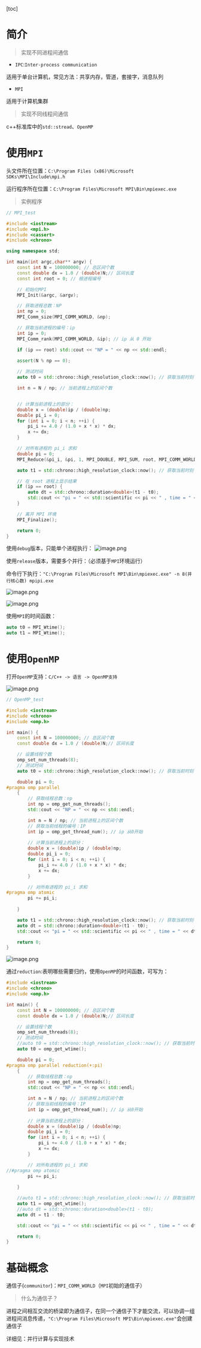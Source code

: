 [toc]

# 简介

> 实现不同进程间通信

- `IPC`:`Inter-process communication`

适用于单台计算机，常见方法：共享内存，管道，套接字，消息队列

- `MPI`

适用于计算机集群

> 实现不同线程间通信

c++标准库中的`std::stread`、`OpenMP`

# 使用`MPI`

头文件所在位置：`C:\Program Files (x86)\Microsoft SDKs\MPI\Include\mpi.h`

运行程序所在位置：`C:\Program Files\Microsoft MPI\Bin\mpiexec.exe`

> 实例程序

```cpp
// MPI_test

#include <iostream>
#include <mpi.h>
#include <cassert>
#include <chrono>

using namespace std;

int main(int argc,char** argv) {
	const int N = 100000000; // 总区间个数
	const double dx = 1.0 / (double)N;// 区间长度
	const int root = 0; // 根进程编号

	// 初始化MPI
	MPI_Init(&argc, &argv);

	// 获取进程总数：NP
	int np = 0;
	MPI_Comm_size(MPI_COMM_WORLD, &np);

	// 获取当前进程的编号：ip
	int ip = 0;
	MPI_Comm_rank(MPI_COMM_WORLD, &ip); // ip 从 0 开始

	if (ip == root) std::cout << "NP = " << np << std::endl;
	 
	assert(N % np == 0);

	// 测试时间
	auto t0 = std::chrono::high_resolution_clock::now(); // 获取当前时刻

	int n = N / np; // 当前进程上的区间个数


	// 计算当前进程上的部分：
	double x = (double)ip / (double)np;
	double pi_i = 0;
	for (int i = 0; i < n; ++i) {
		pi_i += 4.0 / (1.0 + x * x) * dx;
		x += dx;
	}

	// 对所有进程的 pi_i 求和
	double pi = 0;
	MPI_Reduce(&pi_i, &pi, 1, MPI_DOUBLE, MPI_SUM, root, MPI_COMM_WORLD);

	auto t1 = std::chrono::high_resolution_clock::now(); // 获取当前时刻

	// 在 root 进程上显示结果
	if (ip == root) {
		auto dt = std::chrono::duration<double>(t1 - t0);
		std::cout << "pi = " << std::scientific << pi << " , time = " << dt.count() << std::endl;
	}

	// 离开 MPI 环境
	MPI_Finalize();

	return 0;
}
```

使用`debug`版本，只能单个进程执行：
![image.png](https://note.youdao.com/yws/res/33266/WEBRESOURCE342ed64bc5e741e0e7501a4e65561b28)

使用`release`版本，需要多个并行：（必须基于`MPI`环境运行）

命令行下执行：`"C:\Program Files\Microsoft MPI\Bin\mpiexec.exe" -n 8(并行核心数) mpipi.exe`

![image.png](https://note.youdao.com/yws/res/33261/WEBRESOURCEf92e08d1d4d0132cae79620e04a108af)

![image.png](https://note.youdao.com/yws/res/33268/WEBRESOURCE530465c3b09b1018185e8a328b10ca9f)

使用`MPI`的时间函数：

```cpp
auto t0 = MPI_Wtime();
auto t1 = MPI_Wtime();
```


# 使用`OpenMP`

打开`OpenMP`支持：`C/C++ -> 语言 -> OpenMP支持`

![image.png](https://note.youdao.com/yws/res/33285/WEBRESOURCE128b189cefe43947f2855b4138b7dc60)

```cpp
// OpenMP_test

#include <iostream>
#include <chrono>
#include <omp.h>

int main() {
	const int N = 100000000; // 总区间个数
	const double dx = 1.0 / (double)N;// 区间长度

	// 设置线程个数
	omp_set_num_threads(8);
	// 测试时间
	auto t0 = std::chrono::high_resolution_clock::now(); // 获取当前时刻

	double pi = 0;
#pragma omp parallel
	{
		// 获取线程总数：np
		int np = omp_get_num_threads();
		std::cout << "NP = " << np << std::endl;

		int n = N / np; // 当前进程上的区间个数
		// 获取当前线程的编号：IP
		int ip = omp_get_thread_num(); // ip 从0开始
		
		// 计算当前进程上的部分：
		double x = (double)ip / (double)np;
		double pi_i = 0;
		for (int i = 0; i < n; ++i) {
			pi_i += 4.0 / (1.0 + x * x) * dx;
			x += dx;
		}

		// 对所有进程的 pi_i 求和
#pragma omp atomic
		pi += pi_i;
	
	}

	auto t1 = std::chrono::high_resolution_clock::now(); // 获取当前时刻
	auto dt = std::chrono::duration<double>(t1 - t0);
	std::cout << "pi = " << std::scientific << pi << " , time = " << dt.count() << std::endl;

	return 0;
}
```

![image.png](https://note.youdao.com/yws/res/33287/WEBRESOURCEccfbae87c4f69271937f5d2617c186e8)


通过`reduction`:表明哪些需要归约，使用`OpenMP`的时间函数，可写为：

```cpp
#include <iostream>
#include <chrono>
#include <omp.h>

int main() {
	const int N = 100000000; // 总区间个数
	const double dx = 1.0 / (double)N;// 区间长度

	// 设置线程个数
	omp_set_num_threads(8);
	// 测试时间
	//auto t0 = std::chrono::high_resolution_clock::now(); // 获取当前时刻
	auto t0 = omp_get_wtime();

	double pi = 0;
#pragma omp parallel reduction(+:pi)
	{
		// 获取线程总数：np
		int np = omp_get_num_threads();
		std::cout << "NP = " << np << std::endl;

		int n = N / np; // 当前进程上的区间个数
		// 获取当前线程的编号：IP
		int ip = omp_get_thread_num(); // ip 从0开始
		
		// 计算当前进程上的部分：
		double x = (double)ip / (double)np;
		double pi_i = 0;
		for (int i = 0; i < n; ++i) { 
			pi_i += 4.0 / (1.0 + x * x) * dx;
			x += dx;
		}

		// 对所有进程的 pi_i 求和
//#pragma omp atomic
		pi += pi_i;
	
	}

	//auto t1 = std::chrono::high_resolution_clock::now(); // 获取当前时刻
	auto t1 = omp_get_wtime();
	//auto dt = std::chrono::duration<double>(t1 - t0);
	auto dt = t1 - t0;

	std::cout << "pi = " << std::scientific << pi << " , time = " << dt << std::endl;

	return 0;
}
```

# 基础概念

通信子(`communitor`)：`MPI_COMM_WORLD`（`MPI`初始的通信子）

> 什么为通信子？

进程之间相互交流的桥梁即为通信子，在同一个通信子下才能交流，可以协调一组进程间消息传递，`"C:\Program Files\Microsoft MPI\Bin\mpiexec.exe"`会创建通信子


详细见：并行计算与实现技术